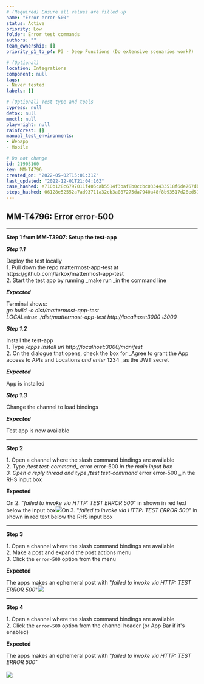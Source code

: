 ```yaml
---
# (Required) Ensure all values are filled up
name: "Error error-500"
status: Active
priority: Low
folder: Error test commands
authors: ""
team_ownership: []
priority_p1_to_p4: P3 - Deep Functions (Do extensive scenarios work?)

# (Optional)
location: Integrations
component: null
tags: 
- Never tested
labels: []

# (Optional) Test type and tools
cypress: null
detox: null
mmctl: null
playwright: null
rainforest: []
manual_test_environments: 
- Webapp
- Mobile

# Do not change
id: 21903160
key: MM-T4796
created_on: "2022-05-02T15:01:31Z"
last_updated: "2022-12-01T21:04:16Z"
case_hashed: e710b128c6797011f405cab5514f3baf8b0ccbc0334433518f6de767dbe7dcda3bbb8042e5524f77b82638aadf016d55
steps_hashed: 06128e52552a7ad93711a32cb3a087275da7940a48f8b93517d28ed51edca4870d2de9dc6bcbbfb1e64b4b74b9a70e21
---
```


<!-- (Auto-generated) Based on frontmatter's "key" and "name" -->

## MM-T4796: Error error-500

---

**Step 1 from MM-T3907: Setup the test-app**

<!-- (Auto-generated) Note: Steps 1.1 to 1.3 should not be updated here. Instead, modify directly to the referenced MM-T3907 test case. -->

_**Step 1.1**_

Deploy the test locally\
1\. Pull down the repo mattermost-app-test at https\://github.com/larkox/mattermost-app-test\
2\. Start the test app by running \_make run \_in the command line

_**Expected**_

Terminal shows:\
_go build -o dist/mattermost-app-test\
LOCAL=true ./dist/mattermost-app-test http\://localhost:3000 :3000_

_**Step 1.2**_

Install the test-app\
1\. Type _/apps install url http\://localhost:3000/manifest_\
2\. On the dialogue that opens, check the box for \_Agree to grant the App access to APIs and Locations _and enter_ 1234 \_as the JWT secret

_**Expected**_

App is installed

_**Step 1.3**_

Change the channel to load bindings

_**Expected**_

Test app is now available

---

**Step 2**

1\. Open a channel where the slash command bindings are available\
2\. Type _/test test-command_\_ error error-500 _in the main input box\
3\. Open a reply thread and type _/test test-command__ error error-500 \_in the RHS input box

**Expected**

On 2. "_failed to invoke via HTTP: TEST ERROR 500_" in shown in red text below the input box![](https://smartbear-tm4j-prod-us-west-2-attachment-rich-text.s3.us-west-2.amazonaws.com/embedded-f3277290f945470c4add5d21ef3dc7ca7b74388fc7152bfb6b99ae58c66a95a8-1651503844608-1651503844608.png)On 3. "_failed to invoke via HTTP: TEST ERROR 500_" in shown in red text below the RHS input box

---

**Step 3**

1\. Open a channel where the slash command bindings are available\
2\. Make a post and expand the post actions menu\
3\. Click the `error-500` option from the menu

**Expected**

The apps makes an ephemeral post with "_failed to invoke via HTTP: TEST ERROR 500_"![](https://smartbear-tm4j-prod-us-west-2-attachment-rich-text.s3.us-west-2.amazonaws.com/embedded-f3277290f945470c4add5d21ef3dc7ca7b74388fc7152bfb6b99ae58c66a95a8-1651503983833-1651503983833.png)

---

**Step 4**

1\. Open a channel where the slash command bindings are available\
2\. Click the `error-500` option from the channel header (or App Bar if it's enabled)

**Expected**

The apps makes an ephemeral post with "_failed to invoke via HTTP: TEST ERROR 500_"\
\
![](https://smartbear-tm4j-prod-us-west-2-attachment-rich-text.s3.us-west-2.amazonaws.com/embedded-f3277290f945470c4add5d21ef3dc7ca7b74388fc7152bfb6b99ae58c66a95a8-1651504066424-1651504066424.png)
